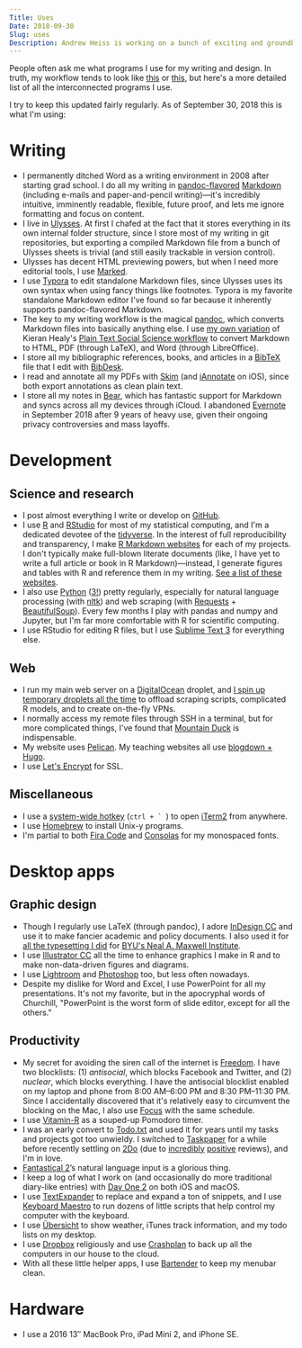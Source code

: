 ```yaml
---
Title: Uses
Date: 2018-09-30
Slug: uses
Description: Andrew Heiss is working on a bunch of exciting and groundbreaking projects
---
```


People often ask me what programs I use for my writing and design. In truth, my workflow tends to look like [this](https://xkcd.com/1579/) or [this](https://xkcd.com/1172/), but here's a more detailed list of all the interconnected programs I use.

I try to keep this updated fairly regularly. As of September 30, 2018 this is what I'm using:

# Writing

- I permanently ditched Word as a writing environment in 2008 after starting grad school. I do all my writing in [pandoc-flavored](http://pandoc.org/) [Markdown](https://daringfireball.net/projects/markdown/) (including e-mails and paper-and-pencil writing)—it's incredibly intuitive, imminently readable, flexible, future proof, and lets me ignore formatting and focus on content.
- I live in [Ulysses](http://ulyssesapp.com/). At first I chafed at the fact that it stores everything in its own internal folder structure, since I store most of my writing in git repositories, but exporting a compiled Markdown file from a bunch of Ulysses sheets is trivial (and still easily trackable in version control).
- Ulysses has decent HTML previewing powers, but when I need more editorial tools, I use [Marked](http://marked2app.com/).
- I use [Typora](https://typora.io/) to edit standalone Markdown files, since Ulysses uses its own syntax when using fancy things like footnotes. Typora is my favorite standalone Markdown editor I've found so far because it inherently supports pandoc-flavored Markdown.
- The key to my writing workflow is the magical [pandoc](http://pandoc.org/), which converts Markdown files into basically anything else. I use [my own variation](https://github.com/andrewheiss/Global-Pandoc-files) of Kieran Healy's [Plain Text Social Science workflow](http://plain-text.co/) to convert Markdown to HTML, PDF (through LaTeX), and Word (through LibreOffice).
- I store all my bibliographic references, books, and articles in a [BibTeX](http://www.bibtex.org/) file that I edit with [BibDesk](http://bibdesk.sourceforge.net/).
- I read and annotate all my PDFs with [Skim](http://skim-app.sourceforge.net/) (and [iAnnotate](http://www.iannotate.com/) on iOS), since both export annotations as clean plain text.
- I store all my notes in [Bear](https://bear.app/), which has fantastic support for Markdown and syncs across all my devices through iCloud. I abandoned [Evernote](https://www.evernote.com/) in September 2018 after 9 years of heavy use, given their ongoing privacy controversies and mass layoffs.


# Development

## Science and research

- I post almost everything I write or develop on [GitHub](https://github.com/andrewheiss).
- I use [R](https://www.r-project.org/) and [RStudio](https://www.rstudio.com/) for most of my statistical computing, and I'm a dedicated devotee of the [tidyverse](http://tidyverse.org/). In the interest of full reproducibility and transparency, I make [R Markdown websites](https://rmarkdown.rstudio.com/rmarkdown_websites.html) for each of my projects. I don't typically make full-blown literate documents (like, I have yet to write a full article or book in R Markdown)—instead, I generate figures and tables with R and reference them in my writing. [See a list of these websites](https://stats.andrewheiss.com/).
- I also use [Python](https://www.python.org/) ([3!](http://www.onthelambda.com/2014/05/13/damn-the-torpedoes-full-speed-ahead-making-the-switch-to-python-3/)) pretty regularly, especially for natural language processing (with [nltk](http://www.nltk.org/)) and web scraping (with [Requests](http://docs.python-requests.org/en/master/) + [BeautifulSoup](https://www.crummy.com/software/BeautifulSoup/bs4/doc/)). Every few months I play with pandas and numpy and Jupyter, but I'm far more comfortable with R for scientific computing.
- I use RStudio for editing R files, but I use [Sublime Text 3](https://sublimetext.com/3) for everything else.

## Web

- I run my main web server on a [DigitalOcean](https://www.digitalocean.com/) droplet, and [I spin up temporary droplets all the time](https://github.com/andrewheiss/cloud-config-files) to offload scraping scripts, complicated R models, and to create on-the-fly VPNs.
- I normally access my remote files through SSH in a terminal, but for more complicated things, I've found that [Mountain Duck](https://mountainduck.io/) is indispensable.
- My website uses [Pelican](http://blog.getpelican.com/). My teaching websites all use [blogdown + Hugo](https://bookdown.org/yihui/blogdown/).
- I use [Let's Encrypt](https://letsencrypt.org/) for SSL.

## Miscellaneous

- I use a [system-wide hotkey](https://www.iterm2.com/features.html#hotkey-window) (``ctrl + ` ``) to open [iTerm2](https://www.iterm2.com/) from anywhere.
- I use [Homebrew](http://brew.sh/) to install Unix-y programs.
- I'm partial to both [Fira Code](https://github.com/tonsky/FiraCode) and [Consolas](https://en.wikipedia.org/wiki/Consolas) for my monospaced fonts.


# Desktop apps

## Graphic design

- Though I regularly use LaTeX (through pandoc), I adore [InDesign CC](https://www.adobe.com/products/indesign.html) and use it to make fancier academic and policy documents. I also used it for [all the typesetting I did](https://github.com/andrewheiss/maxwell-institute-typesetting/blob/master/books-i-made.md) for [BYU's Neal A. Maxwell Institute](http://mi.byu.edu/).
- I use [Illustrator CC](https://www.adobe.com/products/illustrator.html) all the time to enhance graphics I make in R and to make non-data-driven figures and diagrams.
- I use [Lightroom](https://www.adobe.com/products/photoshop-lightroom.html) and [Photoshop](https://www.adobe.com/products/photoshop.html) too, but less often nowadays.
- Despite my dislike for Word and Excel, I use PowerPoint for all my presentations. It's not my favorite, but in the apocryphal words of Churchill, "PowerPoint is the worst form of slide editor, except for all the others."

## Productivity

- My secret for avoiding the siren call of the internet is [Freedom](https://freedom.to/). I have two blocklists: (1) *antisocial*, which blocks Facebook and Twitter, and (2) *nuclear*, which blocks everything. I have the antisocial blocklist enabled on my laptop and phone from 8:00 AM–6:00 PM and 8:30 PM–11:30 PM. Since I accidentally discovered that it's relatively easy to circumvent the blocking on the Mac, I also use [Focus](https://heyfocus.com/) with the same schedule. 
- I use [Vitamin-R](http://www.publicspace.net/Vitamin-R/) as a souped-up Pomodoro timer.
- I was an early convert to [Todo.txt](http://todotxt.com/) and used it for years until my tasks and projects got too unwieldy. I switched to [Taskpaper](https://www.taskpaper.com/) for a while before recently settling on [2Do](http://www.2doapp.com/) (due to [incredibly](https://www.macstories.net/stories/why-2do-is-my-new-favorite-ios-task-manager/) [positive](https://brooksreview.net/2016/01/2do/) reviews), and I'm in love.
- [Fantastical 2](https://flexibits.com/fantastical)’s natural language input is a glorious thing.
- I keep a log of what I work on (and occasionally do more traditional diary-like entries) with [Day One 2](http://dayoneapp.com/) on both iOS and macOS.
- I use [TextExpander](https://smilesoftware.com/textexpander) to replace and expand a ton of snippets, and I use [Keyboard Maestro](https://www.keyboardmaestro.com/main/) to run dozens of little scripts that help control my computer with the keyboard.
- I use [Übersicht](http://tracesof.net/uebersicht/) to show weather, iTunes track information, and my todo lists on my desktop.
- I use [Dropbox](https://www.dropbox.com) religiously and use [Crashplan](https://www.code42.com/crashplan/) to back up all the computers in our house to the cloud.
- With all these little helper apps, I use [Bartender](https://www.macbartender.com/) to keep my menubar clean.

# Hardware

- I use a 2016 13″ MacBook Pro, iPad Mini 2, and iPhone SE.

